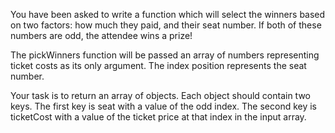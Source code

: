 You have been asked to write a function which will select the winners based on two factors: how much they paid, and their seat number. If both of these numbers are odd, the attendee wins a prize!

The pickWinners function will be passed an array of numbers representing ticket costs as its only argument. The index position represents the seat number.

Your task is to return an array of objects. Each object should contain two keys. The first key is seat with a value of the odd index. The second key is ticketCost with a value of the ticket price at that index in the input array.

